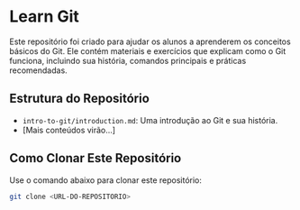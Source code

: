# Learn Git

Este repositório foi criado para ajudar os alunos a aprenderem os conceitos básicos do Git. Ele contém materiais e exercícios que explicam como o Git funciona, incluindo sua história, comandos principais e práticas recomendadas.

## Estrutura do Repositório
- `intro-to-git/introduction.md`: Uma introdução ao Git e sua história.
- [Mais conteúdos virão...]

## Como Clonar Este Repositório
Use o comando abaixo para clonar este repositório:
```bash
git clone <URL-DO-REPOSITORIO>
